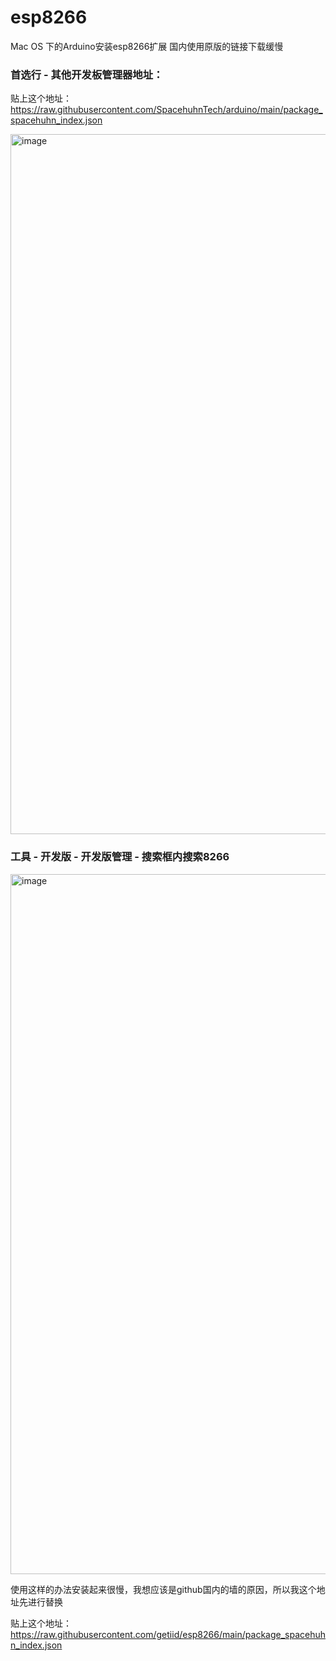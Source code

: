# esp8266
Mac OS 下的Arduino安装esp8266扩展
国内使用原版的链接下载缓慢
### 首选行 - 其他开发板管理器地址：
贴上这个地址：https://raw.githubusercontent.com/SpacehuhnTech/arduino/main/package_spacehuhn_index.json

<img width="1120" alt="image" src="https://github.com/getiid/esp8266/assets/8535017/a470be80-3684-4a9c-967f-2576a4172fbd">

### 工具 - 开发版 - 开发版管理 - 搜索框内搜索8266

<img width="1120" alt="image" src="https://github.com/getiid/esp8266/assets/8535017/1e7c6ac4-3fcc-4d53-af18-5cf2737275f4">

使用这样的办法安装起来很慢，我想应该是github国内的墙的原因，所以我这个地址先进行替换

贴上这个地址：https://raw.githubusercontent.com/getiid/esp8266/main/package_spacehuhn_index.json
